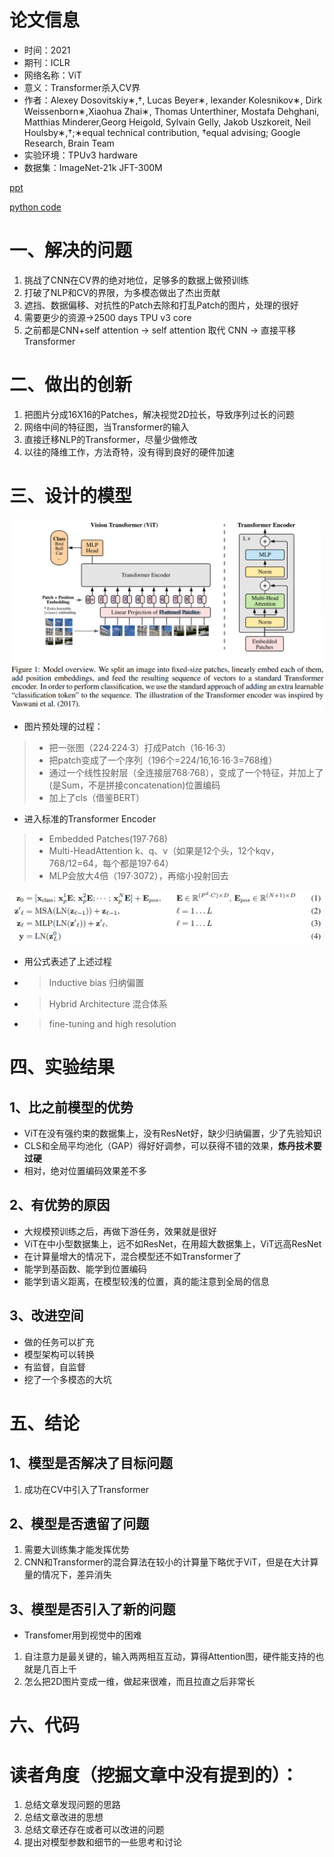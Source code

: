 # 论文信息
- 时间：2021
- 期刊：ICLR
- 网络名称：ViT
- 意义：Transformer杀入CV界
- 作者：Alexey Dosovitskiy∗,†, Lucas Beyer∗, lexander Kolesnikov∗, Dirk Weissenborn∗,Xiaohua Zhai∗, Thomas Unterthiner, Mostafa Dehghani, Matthias Minderer,Georg Heigold, Sylvain Gelly, Jakob Uszkoreit, Neil Houlsby∗,†;∗equal technical contribution, †equal advising; Google Research, Brain Team
- 实验环境：TPUv3 hardware
- 数据集：ImageNet-21k JFT-300M

[ppt](../ppt/ViT/VIT.pdf)

[python code](../code/ViT/VIT.py)

# 一、解决的问题
1. 挑战了CNN在CV界的绝对地位，足够多的数据上做预训练
2. 打破了NLP和CV的界限，为多模态做出了杰出贡献
3. 遮挡、数据偏移、对抗性的Patch去除和打乱Patch的图片，处理的很好
4. 需要更少的资源->2500 days TPU v3 core
5. 之前都是CNN+self attention -> self attention 取代 CNN -> 直接平移Transformer

# 二、做出的创新
1. 把图片分成16X16的Patches，解决视觉2D拉长，导致序列过长的问题
2. 网络中间的特征图，当Transformer的输入
3. 直接迁移NLP的Transformer，尽量少做修改
4. 以往的降维工作，方法奇特，没有得到良好的硬件加速

# 三、设计的模型

![ViT Model](../pictures/ViT/ViT%20model.png)

- 图片预处理的过程：
>- 把一张图（224·224·3）打成Patch（16·16·3）
>- 把patch变成了一个序列（196个=224/16,16·16·3=768维）
>- 通过一个线性投射层（全连接层768·768），变成了一个特征，并加上了(是Sum，不是拼接concatenation)位置编码
>- 加上了cls（借鉴BERT）

- 进入标准的Transformer Encoder
>- Embedded Patches(197·768)
>- Multi-HeadAttention k、q、v（如果是12个头，12个kqv，768/12=64，每个都是197·64）
>- MLP会放大4倍（197·3072），再缩小投射回去

![ViT Equation](../pictures/ViT/ViT%20Equation.png)

- 用公式表述了上述过程

- >Inductive bias 归纳偏置
- >Hybrid Architecture 混合体系

- >fine-tuning and high resolution

# 四、实验结果

## 1、比之前模型的优势
- ViT在没有强约束的数据集上，没有ResNet好，缺少归纳偏置，少了先验知识
- CLS和全局平均池化（GAP）得好好调参，可以获得不错的效果，**炼丹技术要过硬**
- 相对，绝对位置编码效果差不多
## 2、有优势的原因
- 大规模预训练之后，再做下游任务，效果就是很好
- ViT在中小型数据集上，远不如ResNet，在用超大数据集上，ViT远高ResNet
- 在计算量增大的情况下，混合模型还不如Transformer了
- 能学到基函数、能学到位置编码
- 能学到语义距离，在模型较浅的位置，真的能注意到全局的信息
## 3、改进空间
- 做的任务可以扩充
- 模型架构可以转换
- 有监督，自监督
- 挖了一个多模态的大坑
# 五、结论

## 1、模型是否解决了目标问题
1. 成功在CV中引入了Transformer
## 2、模型是否遗留了问题
1. 需要大训练集才能发挥优势
2. CNN和Transformer的混合算法在较小的计算量下略优于ViT，但是在大计算量的情况下，差异消失
## 3、模型是否引入了新的问题
- Transfomer用到视觉中的困难
1. 自注意力是最关键的，输入两两相互互动，算得Attention图，硬件能支持的也就是几百上千
2. 怎么把2D图片变成一维，做起来很难，而且拉直之后非常长
# 六、代码

# 读者角度（挖掘文章中没有提到的）：
1. 总结文章发现问题的思路
2. 总结文章改进的思想
3. 总结文章还存在或者可以改进的问题
4. 提出对模型参数和细节的一些思考和讨论